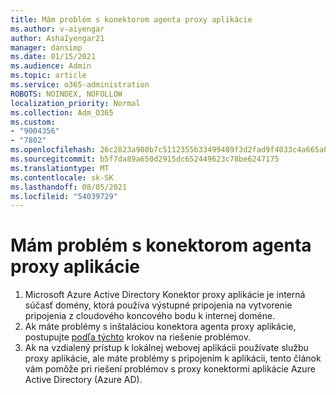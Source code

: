 ```yaml
---
title: Mám problém s konektorom agenta proxy aplikácie
ms.author: v-aiyengar
author: AshaIyengar21
manager: dansimp
ms.date: 01/15/2021
ms.audience: Admin
ms.topic: article
ms.service: o365-administration
ROBOTS: NOINDEX, NOFOLLOW
localization_priority: Normal
ms.collection: Adm_O365
ms.custom:
- "9004356"
- "7802"
ms.openlocfilehash: 26c2823a980b7c5112355b33499489f3d2fad9f4033c4a665a0e423a80ef85c6
ms.sourcegitcommit: b5f7da89a650d2915dc652449623c78be6247175
ms.translationtype: MT
ms.contentlocale: sk-SK
ms.lasthandoff: 08/05/2021
ms.locfileid: "54039729"
---
```

# <a name="im-having-a-problem-with-the-application-proxy-agent-connector"></a>Mám problém s konektorom agenta proxy aplikácie

1. Microsoft Azure Active Directory Konektor proxy aplikácie je interná súčasť domény, ktorá používa výstupné pripojenia na vytvorenie pripojenia z cloudového koncového bodu k internej doméne.
1. Ak máte problémy s inštaláciou konektora agenta proxy aplikácie, postupujte [podľa týchto](https://docs.microsoft.com/azure/active-directory/application-proxy-connector-installation-problem/?WT.mc_id=UI_AAD_Enterprise_Apps_Support_L2_Overview) krokov na riešenie problémov.
1. Ak na vzdialený prístup k lokálnej webovej aplikácii používate službu proxy aplikácie, ale máte problémy [](https://docs.microsoft.com/azure/active-directory/manage-apps/application-proxy-debug-connectors) s pripojením k aplikácii, tento článok vám pomôže pri riešení problémov s proxy konektormi aplikácie Azure Active Directory (Azure AD).